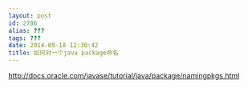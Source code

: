 ```yaml
---
layout: post
id: 2786
alias: ???
tags: ???
date: 2014-09-18 12:30:42
title: 如何对一个java package命名
---
```


http://docs.oracle.com/javase/tutorial/java/package/namingpkgs.html